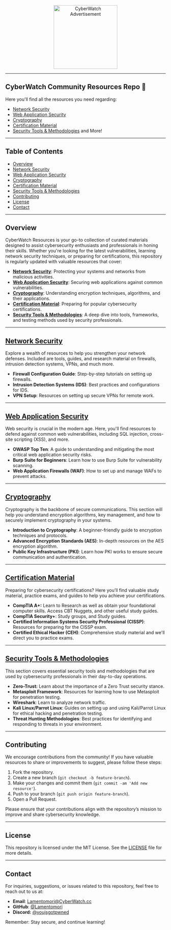 <div align="center">
  <img src="https://i.ibb.co/gyRyLwc/cyberwatch-advert.gif" alt="CyberWatch Advertisement" height="200">
</div>

---

## **CyberWatch Community Resources Repo 🚨**

Here you'll find all the resources you need regarding:

- [Network Security](#network-security)
- [Web Application Security](#web-application-security)
- [Cryptography](#cryptography)
- [Certification Material](#certification-material)
- [Security Tools & Methodologies](#security-tools-methodologies) and More!

---

## **Table of Contents**

- [Overview](#overview)
- [Network Security](#network-security)
- [Web Application Security](#web-application-security)
- [Cryptography](#cryptography)
- [Certification Material](#certification-material)
- [Security Tools & Methodologies](#security-tools-methodologies)
- [Contributing](#contributing)
- [License](#license)
- [Contact](#contact)

---

## **Overview**

CyberWatch Resources is your go-to collection of curated materials designed to assist cybersecurity enthusiasts and professionals in honing their skills. Whether you're looking for the latest vulnerabilities, learning network security techniques, or preparing for certifications, this repository is regularly updated with valuable resources that cover:

- [**Network Security**](https://github.com/CyberWatch-Community/Resources/Netwrk-Security/): Protecting your systems and networks from malicious activities.
- [**Web Application Security**](https://github.com/CyberWatch-Community/Resources/Web-Application-Security/): Securing web applications against common vulnerabilities.
- [**Cryptography**](https://github.com/CyberWatch-Community/Resources/Cryptography/): Understanding encryption techniques, algorithms, and their applications.
- [**Certification Material**](https://github.com/CyberWatch-Community/Resources/Certification-Material/): Preparing for popular cybersecurity certifications.
- [**Security Tools & Methodologies**](https://github.com/CyberWatch-Community/Resources/Security-Tools-and-Methodologies/): A deep dive into tools, frameworks, and testing methods used by security professionals.

---

## [**Network Security**](https://github.com/CyberWatch-Community/Resources/Network-Security)

Explore a wealth of resources to help you strengthen your network defenses. Included are tools, guides, and research material on firewalls, intrusion detection systems, VPNs, and much more.

- **Firewall Configuration Guide**: Step-by-step tutorials on setting up firewalls.
- **Intrusion Detection Systems (IDS)**: Best practices and configurations for IDS.
- **VPN Setup**: Resources on setting up secure VPNs for remote work.

---

## [**Web Application Security**](https://github.com/CyberWatch-Community/Resources/Web-Application-Security)

Web security is crucial in the modern age. Here, you'll find resources to defend against common web vulnerabilities, including SQL injection, cross-site scripting (XSS), and more.

- **OWASP Top Ten**: A guide to understanding and mitigating the most critical web application security risks.
- **Burp Suite for Beginners**: Learn how to use Burp Suite for vulnerability scanning.
- **Web Application Firewalls (WAF)**: How to set up and manage WAFs to prevent attacks.

---

## [**Cryptography**](https://github.com/CyberWatch-Community/Resources/Cryptography)

Cryptography is the backbone of secure communications. This section will help you understand encryption algorithms, key management, and how to securely implement cryptography in your systems.

- **Introduction to Cryptography**: A beginner-friendly guide to encryption techniques and protocols.
- **Advanced Encryption Standards (AES)**: In-depth resources on the AES encryption algorithm.
- **Public Key Infrastructure (PKI)**: Learn how PKI works to ensure secure communication and authentication.

---

## [**Certification Material**](https://github.com/CyberWatch-Community/Resources/Certification-Material)

Preparing for cybersecurity certifications? Here you’ll find valuable study material, practice exams, and guides to help you achieve your certifications.

- **CompTIA A+:** Learn to Research as well as obtain your foundational computer skills. Access CBT Nuggets, and other useful study guides.
- **CompTIA Security+**: Study groups, and Study guides.
- **Certified Information Systems Security Professional (CISSP)**: Resources for preparing for the CISSP exam.
- **Certified Ethical Hacker (CEH)**: Comprehensive study material and we'll direct you to practice exams.

---

## [**Security Tools & Methodologies**](https://github.com/CyberWatch-Community/Resources/Security-Tools-and-Methodologies)

This section covers essential security tools and methodologies that are used by cybersecurity professionals in their day-to-day operations.

- **Zero-Trust:** Learn about the importance of a Zero Trust security stance.
- **Metasploit Framework**: Resources for learning how to use Metasploit for penetration testing.
- **Wireshark**: Learn to analyze network traffic.
- **Kali Linux/Parrot Linux**: Guides on setting up and using Kali/Parrot Linux for ethical hacking and penetration testing.
- **Threat Hunting Methodologies**: Best practices for identifying and responding to threats in your environment.

---

## **Contributing**

We encourage contributions from the community! If you have valuable resources to share or improvements to suggest, please follow these steps:

1. Fork the repository.
2. Create a new branch (`git checkout -b feature-branch`).
3. Make your changes and commit them (`git commit -am 'Add new resource'`).
4. Push to your branch (`git push origin feature-branch`).
5. Open a Pull Request.

Please ensure that your contributions align with the repository’s mission to improve and share cybersecurity knowledge.

---

## **License**

This repository is licensed under the MIT License. See the [LICENSE](LICENSE) file for more details.

---

## **Contact**

For inquiries, suggestions, or issues related to this repository, feel free to reach out to us at:

- **Email**: [Lamentomori@CyberWatch.cc](mailto:Lamentomori@CyberWatch.cc)
- **GitHub**: [@Lamentomori](https://github.com/Lamentomori)
- **Discord:** [@youjsgotpwned](https://discordapp.com/users/1312560296295927851)

Remember: Stay secure, and continue learning!
